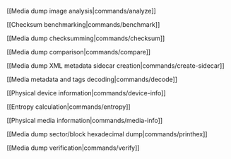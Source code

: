 [[Media dump image analysis|commands/analyze]]

[[Checksum benchmarking|commands/benchmark]]

[[Media dump checksumming|commands/checksum]]

[[Media dump comparison|commands/compare]]

[[Media dump XML metadata sidecar creation|commands/create-sidecar]]

[[Media metadata and tags decoding|commands/decode]]

[[Physical device information|commands/device-info]]

[[Entropy calculation|commands/entropy]]

[[Physical media information|commands/media-info]]

[[Media dump sector/block hexadecimal dump|commands/printhex]]

[[Media dump verification|commands/verify]]
